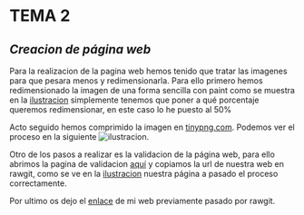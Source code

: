 # TEMA 2
## ___Creacion de página web___

Para la realizacion de la pagina web hemos tenido que tratar las imagenes para que pesara menos y redimensionarla. Para ello primero hemos redimensionado la imagen de una forma sencilla con paint como se muestra en la [ilustracion](https://ibb.co/n98a36) simplemente tenemos que poner a qué porcentaje queremos redimensionar, en este caso lo he puesto al 50%

Acto seguido hemos comprimido la imagen en [tinypng.com](https://tinypng.com/). Podemos ver el proceso en la siguiente ![ilustracion](https://ibb.co/kr9hqw).

Otro de los pasos a realizar es la validacion de la página web, para ello abrimos la pagina de validacion [aquí](https://validator.w3.org/) y copiamos la url de nuestra web en rawgit, como se ve en la [ilustracion](https://ibb.co/hyQ2GR) nuestra página a pasado el proceso correctamente.

Por ultimo os dejo el [enlace](https://rawgit.com/pape85/tema-2/master/index.html) de mi web previamente pasado por rawgit.


